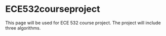 # ECE532courseproject
This page will be used for ECE 532 course project. The project will include three algorithms.
